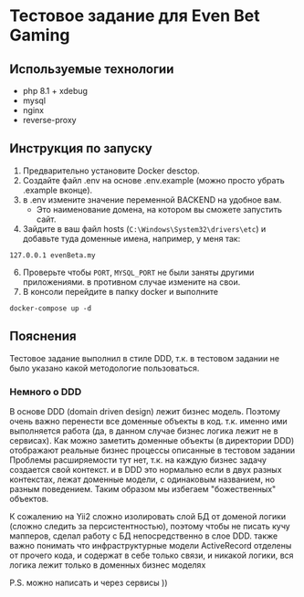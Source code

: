 # Тестовое задание для Even Bet Gaming

## Используемые технологии
- php 8.1 + xdebug
- mysql
- nginx
- reverse-proxy
## Инструкция по запуску
1.  Предварительно установите Docker desctop.
3.  Создайте файл .env на основе .env.example (можно просто убрать .example вконце).
4.  в .env измените значение переменной BACKEND  на удобное вам.
    -   Это наименование домена, на котором вы сможете запустить сайт.
5.  Зайдите в ваш файл hosts (`C:\Windows\System32\drivers\etc`) и добавьте туда доменные имена, например, у меня так:
```
127.0.0.1 evenBeta.my
```
6. Проверьте чтобы `PORT`, `MYSQL_PORT` не были заняты другими приложениями. в противном случае измените на свои.
7. В консоли перейдите в папку docker и выполните
```
docker-compose up -d
```

## Пояснения
Тестовое задание выполнил в стиле DDD, т.к. в тестовом задании не было указано какой методологие пользоваться.

### Немного о DDD
В основе DDD (domain driven design) лежит бизнес модель. Поэтому очень важно перенести все доменные объекты в код. 
т.к. именно ими выполняется работа (да, в данном случае бизнес логика лежит не в сервисах). 
Как можно заметить доменные объекты (в директории DDD) отображают реальные бизнес процессы описанные в тестовом задании 
Проблемы расширяемости тут нет, т.к. на каждую бизнес задачу создается свой контекст. и в DDD 
это нормально если в двух разных контекстах, лежат доменные модели, с одинаковым названием, но разным поведением. 
Таким образом мы избегаем "божественных" объектов.

К сожалению на Yii2 сложно изолировать слой БД от доменой логики (сложно следить за персистентностью), поэтому чтобы не 
писать кучу мапперов, сделал работу с БД непосредственно в слое DDD. также важно понимать что инфраструктурные модели
ActiveRecord отделены от прочего кода, и содержат в себе только связи, и никакой логики, вся логика лежит только 
в доменных бизнес моделях

P.S. можно написать и через сервисы )) 
